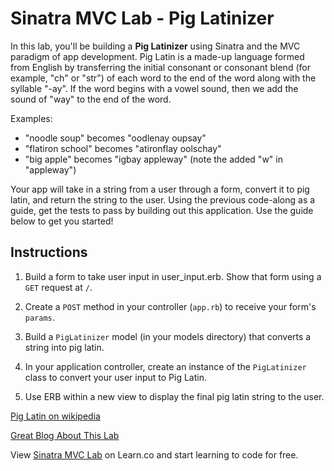 # Sinatra MVC Lab - Pig Latinizer

In this lab, you'll be building a **Pig Latinizer** using Sinatra and the MVC
paradigm of app development. Pig Latin is a made-up language formed from English
by transferring the initial consonant or consonant blend (for example, "ch" or
"str") of each word to the end of the word along with the syllable "-ay". If the
word begins with a vowel sound, then we add the sound of "way" to the end of the
word.

Examples:

- "noodle soup" becomes "oodlenay oupsay"
- "flatiron school" becomes "atironflay oolschay"
- "big apple" becomes "igbay appleway" (note the added "w" in "appleway")

Your app will take in a string from a user through a form, convert it to pig
latin, and return the string to the user. Using the previous code-along as a
guide, get the tests to pass by building out this application. Use the guide
below to get you started!

## Instructions

1. Build a form to take user input in user_input.erb. Show that form using a
   `GET` request at `/`.

2. Create a `POST` method in your controller (`app.rb`) to receive your form's
   `params`.

3. Build a `PigLatinizer` model (in your models directory) that converts a
   string into pig latin.

4. In your application controller, create an instance of the `PigLatinizer`
   class to convert your user input to Pig Latin.

5. Use ERB within a new view to display the final pig latin string to the user.

<a href='https://en.wikipedia.org/wiki/Pig_Latin'>Pig Latin on wikipedia</a>

<a href='https://medium.com/@c.emily.collins/translating-to-pig-latin-with-ruby-f4e8e91d927e'>Great Blog About This Lab</a>

<p class='util--hide'>View <a href='https://learn.co/lessons/sinatra-mvc-lab'>Sinatra MVC Lab</a> on Learn.co and start learning to code for free.</p>
